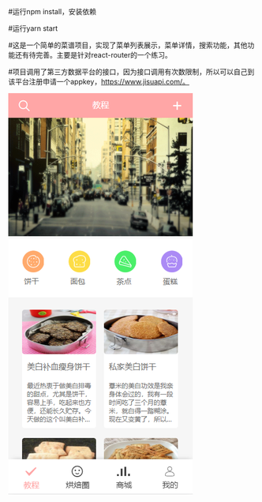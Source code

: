 #运行npm install，安装依赖

#运行yarn start


#这是一个简单的菜谱项目，实现了菜单列表展示，菜单详情，搜索功能，其他功能还有待完善。主要是针对react-router的一个练习。

#项目调用了第三方数据平台的接口，因为接口调用有次数限制，所以可以自己到该平台注册申请一个appkey，https://www.jisuapi.com/。

![image](https://github.com/CaiZX94/react-study/raw/master/react-cooking/static/1554862016(1).jpg)

